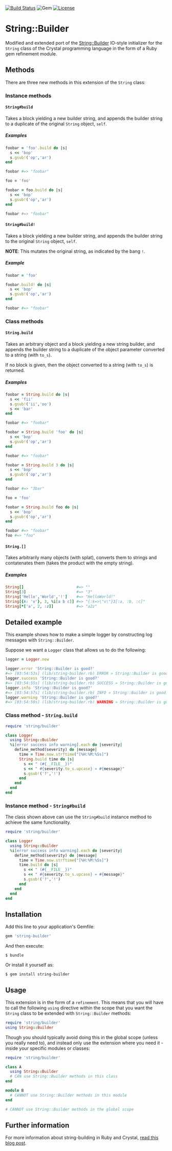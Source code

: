 [![Build Status](https://travis-ci.org/eonu/string-builder.svg?branch=master)](https://travis-ci.org/eonu/string-builder)
![Gem](https://img.shields.io/gem/v/string-builder.svg)
[![License](https://img.shields.io/github/license/eonu/string-builder.svg)](https://github.com/eonu/string-builder/blob/master/LICENSE)

# String::Builder

Modified and extended port of the [String::Builder](https://crystal-lang.org/api/0.20.3/String/Builder.html#build%28capacity%3AInt%3D64%2C%26block%29%3AString-class-method) IO-style initializer for the `String` class of the Crystal programming language in the form of a Ruby gem refinement module.

## Methods

There are three new methods in this extension of the `String` class:

### Instance methods

#### `String#build`

Takes a block yielding a new builder string, and appends the builder string to a duplicate of the original `String` object, `self`.

##### Examples

```ruby
foobar = 'foo'.build do |s|
  s << 'bop'
  s.gsub!('op','ar')
end

foobar #=> "foobar"
```

```ruby
foo = 'foo'

foobar = foo.build do |s|
  s << 'bop'
  s.gsub!('op','ar')
end

foobar #=> "foobar"
```

#### `String#build!`

Takes a block yielding a new builder string, and appends the builder string to the original `String` object, `self`.

**NOTE**: This mutates the original string, as indicated by the bang `!`.

##### Example

```ruby
foobar = 'foo'

foobar.build! do |s|
  s << 'bop'
  s.gsub!('op','ar')
end

foobar #=> "foobar"
```

### Class methods

#### `String.build`

Takes an arbitrary object and a block yielding a new string builder, and appends the builder string to a duplicate of the object parameter converted to a string (with `to_s`).

If no block is given, then the object converted to a string (with `to_s`) is returned.

##### Examples

```ruby
foobar = String.build do |s|
  s << 'fii'
  s.gsub!('ii','oo')
  s << 'bar'
end

foobar #=> "foobar"
```

```ruby
foobar = String.build 'foo' do |s|
  s << 'bop'
  s.gsub!('op','ar')
end

foobar #=> "foobar"
```

```ruby
foobar = String.build 3 do |s|
  s << 'bop'
  s.gsub!('op','ar')
end

foobar #=> "3bar"
```

```ruby
foo = 'foo'

foobar = String.build foo do |s|
  s << 'bop'
  s.gsub!('op','ar')
end

foobar #=> "foobar"
foo #=> "foo"
```

#### `String.[]`

Takes arbitrarily many objects (with splat), converts them to strings and contatenates them (takes the product with the empty string).

##### Examples

```ruby
String[]                       #=> ""
String[3]                      #=> "3"
String['Hello','World','!']    #=> "HelloWorld!"
String[{k: 'v'}, 3, %i[a b c]] #=> "{:k=>\"v\"}3[:a, :b, :c]"
String[*['a', 2, :z]]          #=> "a2z"
```

## Detailed example

This example shows how to make a simple logger by constructing log messages with `String::Builder`.

Suppose we want a `Logger` class that allows us to do the following:

```ruby
logger = Logger.new

logger.error 'String::Builder is good?'
#=> [03:54:53s] (lib/string-builder.rb) ERROR » String::Builder is good!
logger.success 'String::Builder is good?'
#=> [03:54:55s] (lib/string-builder.rb) SUCCESS » String::Builder is good!
logger.info 'String::Builder is good?'
#=> [03:54:57s] (lib/string-builder.rb) INFO » String::Builder is good!
logger.warning 'String::Builder is good?'
#=> [03:54:59s] (lib/string-builder.rb) WARNING » String::Builder is good!
```

### Class method - `String.build`

```ruby
require 'string/builder'

class Logger
  using String::Builder
  %i[error success info warning].each do |severity|
    define_method(severity) do |message|
      time = Time.now.strftime("[%H:%M:%Ss]")
      String.build time do |s|
        s << " (#{__FILE__})"
        s << " #{severity.to_s.upcase} » #{message}"
        s.gsub!('?','!')
      end
    end
  end
end
```

### Instance method - `String#build`

The class shown above can use the `String#build` instance method to achieve the same functionality.

```ruby
require 'string/builder'

class Logger
  using String::Builder
  %i[error success info warning].each do |severity|
    define_method(severity) do |message|
      time = Time.now.strftime("[%H:%M:%Ss]")
      time.build do |s|
        s << " (#{__FILE__})"
        s << " #{severity.to_s.upcase} » #{message}"
        s.gsub!('?','!')
      end
    end
  end
end
```

## Installation

Add this line to your application's Gemfile:

```ruby
gem 'string-builder'
```

And then execute:

    $ bundle

Or install it yourself as:

    $ gem install string-builder

## Usage

This extension is in the form of a `refinement`. This means that you will have to call the following `using` directive within the scope that you want the `String` class to be extended with `String::Builder` methods:

```ruby
require 'string/builder'
using String::Builder
```

Though you should typically avoid doing this in the global scope (unless you really need to), and instead only use the extension where you need it - inside your specific modules or classes:

```ruby
require 'string/builder'

class A
  using String::Builder
  # CAN use String::Builder methods in this class
end

module B
  # CANNOT use String::Builder methods in this module
end

# CANNOT use String::Builder methods in the global scope
```

## Further information

For more information about string-building in Ruby and Crystal, [read this blog post](https://www.eonuonga.com/posts/2018/06/07/limitations-of-string-building).